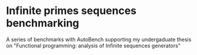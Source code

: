 # Infinite primes sequences benchmarking
A series of benchmarks with AutoBench supporting my undergaduate thesis on "Functional programming: analysis of Infinite sequences generators"
